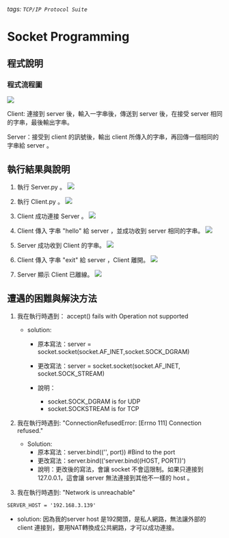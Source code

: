 ###### tags: `TCP/IP Protocol Suite`

# Socket Programming

## 程式說明


### 程式流程圖
![](https://i.imgur.com/p61UNPO.png)


Client: 連接到 server 後，輸入一字串後，傳送到 server 後，在接受 server 相同的字串，最後輸出字串。

Server：接受到 client 的訊號後，輸出 client 所傳入的字串，再回傳一個相同的字串給 server 。



## 執行結果與說明
1. 執行 Server.py 。
![](https://i.imgur.com/mKuE7c1.png)

2. 執行 Client.py 。
![](https://i.imgur.com/Aidmvf7.png)

3. Client 成功連接 Server 。
![](https://i.imgur.com/LRwvJrl.png)

4. Client 傳入 字串 "hello" 給 server ，並成功收到 server 相同的字串。
![](https://i.imgur.com/SMqQ4qE.png)

5. Server 成功收到 Client 的字串。
![](https://i.imgur.com/1ncykOr.png)

6. Client 傳入 字串 "exit" 給 server ，Client 離開。
![](https://i.imgur.com/aeSocIC.png)

7. Server 顯示 Client 已離線。
![](https://i.imgur.com/OOmpaS8.png)


## 遭遇的困難與解決方法

1. 我在執行時遇到： accept() fails with Operation not supported
    * solution:
        * 原本寫法：server = socket.socket(socket.AF_INET,socket.SOCK_DGRAM)

        * 更改寫法：server = socket.socket(socket.AF_INET, socket.SOCK_STREAM)

        * 說明：
            * socket.SOCK_DGRAM is for UDP
            * socket.SOCKSTREAM is for TCP

2. 我在執行時遇到: "ConnectionRefusedError: [Errno 111] Connection refused."
    * Solution:
        * 原本寫法：server.bind(('', port)) #Bind to the port
        * 更改寫法：server.bind(('server.bind((HOST, PORT))')
        * 說明：更改後的寫法，會讓 socket 不會這限制。如果只連接到127.0.0.1，這會讓 server 無法連接到其他不一樣的 host 。

3. 我在執行時遇到: "Network is unreachable"
```python=
SERVER_HOST = '192.168.3.139'
```

* solution: 因為我的server host 是192開頭，是私人網路，無法讓外部的 client 連接到，要用NAT轉換成公共網路，才可以成功連接。



